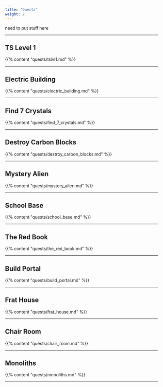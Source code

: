 ```yaml
---
title: "Quests"
weight: 2 
---
```


need to put stuff here

---

## TS Level 1
{{% content "quests/tslvl1.md" %}}

---

## Electric Building
{{% content "quests/electric_building.md" %}}

---
 
## Find 7 Crystals
{{% content "quests/find_7_crystals.md" %}}

---

## Destroy Carbon Blocks
{{% content "quests/destroy_carbon_blocks.md" %}} 

---

## Mystery Alien
{{% content "quests/mystery_alien.md" %}}

---

## School Base
{{% content "quests/school_base.md" %}}

---
 
## The Red Book
{{% content "quests/the_red_book.md" %}}

---


## Build Portal
{{% content "quests/build_portal.md" %}}

---

## Frat House
{{% content "quests/frat_house.md" %}}

---

## Chair Room
{{% content "quests/chair_room.md" %}}


---

## Monoliths
{{% content "quests/monoliths.md" %}}

---